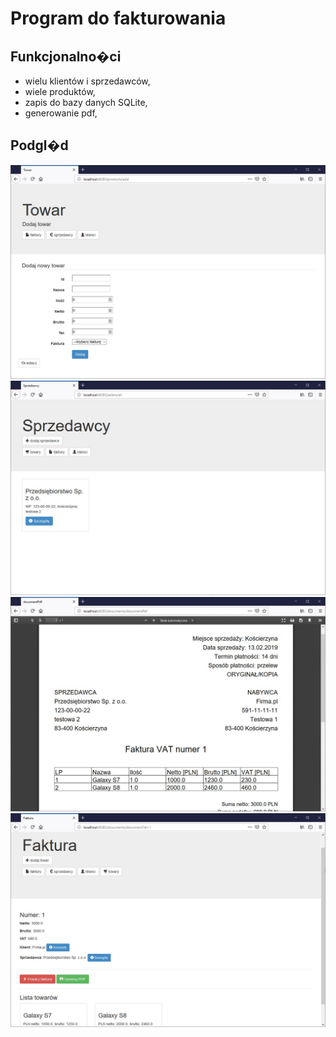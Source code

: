 # Program do fakturowania

## Funkcjonalno�ci
* wielu klientów i sprzedawców,
* wiele produktów,
* zapis do bazy danych SQLite,
* generowanie pdf,

## Podgl�d
![towary](img/towary.jpg)
![sprzedawcy](img/sprzedawcy.jpg)
![faktura_pdf](img/faktura_pdf.jpg)
![faktura_info](img/faktura_info.jpg)